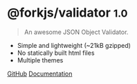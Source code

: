 <!-- _coverpage.md -->

<!-- ![logo](_media/icon.svg) -->

# @forkjs/validator <small>1.0</small>

> An awesome JSON Object Validator.

- Simple and lightweight (~21kB gzipped)
- No statically built html files
- Multiple themes

[GitHub](https://github.com/fork-js/validator.git)
[Documentation](#forkjsvalidator)
